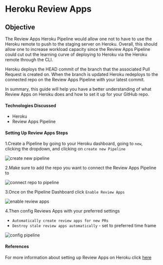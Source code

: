 # Heroku Review Apps

## Objective

The Review Apps Heroku Pipeline would allow one not to have to use the Heroku remote to push to the staging server on Heroku. Overall, this should allow one to increase workload capacity since the Review Apps Pipeline could cut out the learning curve of deploying to Heroku via the Heroku remote through the CLI.

Heroku deploys the HEAD commit of the branch that the associated Pull Request is created on. When the branch is updated Heroku redeploys to the connected repo on the Review Apps Pipeline with your latest commit.

In summary, this guide will help you have a better understanding of what Review Apps on Heroku does and how to set it up for your GitHub repo.

#### Technologies Discussed

* Heroku
* Review Apps Pipeline

#### Setting Up Review Apps Steps

1.Create a Pipeline by going to your Heroku dashboard, going to `new`, clicking the dropdown, and clicking on `create new Pipeline`

![create new pipeline](https://tk-assets.lambdaschool.com/fbc62d5d-ea11-4976-bd98-c8294305f2fe_ScreenShot2020-05-07at3.43.16PM.png)

2.Make sure to add the repo you want to connect the Review Apps Pipeline to

![connect repo to pipeline](https://tk-assets.lambdaschool.com/a6312cb5-6b39-42db-be84-724d05881acc_ScreenShot2020-05-07at3.48.55PM.png)

3.Once on the Pipeline Dashboard click `Enable Review Apps`

![enable review apps](https://tk-assets.lambdaschool.com/e148df1f-653b-4f43-a3ac-0317e233997a_ScreenShot2020-05-07at3.53.22PM.png)

4.Then config Reviews Apps with your preferred settings

* `Automatically create review apps for new PRs`
* `Destroy stale review apps automatically` - set to preferred time frame

![config pipeline](https://tk-assets.lambdaschool.com/0f2e4a39-c47d-4a07-baaf-c19d12e68ff5_ScreenShot2020-05-07at3.57.09PM.png)

#### References

For more information about setting up Review Apps on Heroku click [here](https://devcenter.heroku.com/articles/github-integration-review-apps#configuration)


